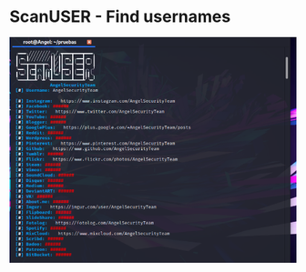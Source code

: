 # ScanUSER - Find usernames 

<img src="https://github.com/AngelSecurityTeam/ScanUSER/blob/master/us.png">
